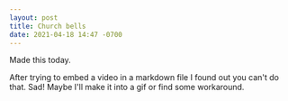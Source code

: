 ```yaml
---
layout: post
title: Church bells
date: 2021-04-18 14:47 -0700
---
```

Made this today. 

After trying to embed a video in a markdown file I found out you can't do that. Sad! Maybe I'll make it into a gif or find some workaround. 
<!-- ![Church Bells](/assets/rainbow-dreamcoat.mp4) -->